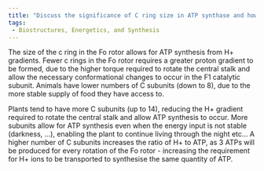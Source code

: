 ```yaml
---
title: "Discuss the significance of C ring size in ATP synthase and how it relates to energy input and ATP synthesis."
tags:
 - Biostructures, Energetics, and Synthesis
---
```

The size of the c ring in the Fo rotor allows for ATP synthesis from H+ gradients. 
Fewer c rings in the Fo rotor requires a greater proton gradient to be formed, due to the higher torque required to rotate the central stalk and allow the necessary conformational changes to occur in the F1 catalytic subunit. Animals have lower numbers of C subunits (down to 8), due to the more stable supply of food they have access to.

Plants tend to have more C subunits (up to 14), reducing the H+ gradient required to rotate the central stalk and allow ATP synthesis to occur. More subunits allow for ATP synthesis even when the energy input is not stable (darkness, …), enabling the plant to continue living through the night etc…
A higher number of C subunits increases the ratio of H+ to ATP, as 3 ATPs will be produced for every rotation of the Fo rotor - increasing the requirement for H+ ions to be transported to synthesise the same quantity of ATP.
